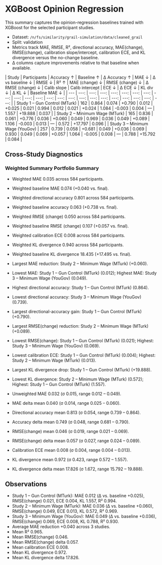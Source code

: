 # XGBoost Opinion Regression

This summary captures the opinion-regression baselines trained with XGBoost for the selected participant studies.

- Dataset: `/n/fs/similarity/grail-simulation/data/cleaned_grail`
- Split: validation
- Metrics track MAE, RMSE, R², directional accuracy, MAE(change), RMSE(change), calibration slope/intercept, calibration ECE, and KL divergence versus the no-change baseline.
- Δ columns capture improvements relative to that baseline when available.

| Study | Participants | Accuracy ↑ | Baseline ↑ | Δ Accuracy ↑ | MAE ↓ | Δ vs baseline ↓ | RMSE ↓ | R² ↑ | MAE (change) ↓ | RMSE (change) ↓ | Δ RMSE (change) ↓ | Calib slope | Calib intercept | ECE ↓ | Δ ECE ↓ | KL div ↓ | Δ KL ↓ | Baseline MAE ↓ |
| --- | ---: | ---: | ---: | ---: | ---: | ---: | ---: | ---: | ---: | ---: | ---: | ---: | ---: | ---: | ---: | ---: | ---: | ---: | ---: | ---: | ---: | ---: |
| Study 1 – Gun Control (MTurk) | 162 | 0.864 | 0.074 | +0.790 | 0.012 | +0.025 | 0.021 | 0.994 | 0.012 | 0.021 | +0.024 | 1.084 | -0.003 | 0.004 | — | 1.557 | +19.888 | 0.037 |
| Study 2 – Minimum Wage (MTurk) | 165 | 0.836 | 0.061 | +0.776 | 0.036 | +0.060 | 0.049 | 0.969 | 0.036 | 0.049 | +0.089 | 1.106 | -0.003 | 0.013 | — | 0.572 | +17.797 | 0.096 |
| Study 3 – Minimum Wage (YouGov) | 257 | 0.739 | 0.058 | +0.681 | 0.049 | +0.036 | 0.069 | 0.930 | 0.049 | 0.069 | +0.057 | 1.064 | -0.005 | 0.008 | — | 0.788 | +15.792 | 0.084 |

## Cross-Study Diagnostics

### Weighted Summary Portfolio Summary

- Weighted MAE 0.035 across 584 participants.
- Weighted baseline MAE 0.074 (+0.040 vs. final).
- Weighted directional accuracy 0.801 across 584 participants.
- Weighted baseline accuracy 0.063 (+0.738 vs. final).
- Weighted RMSE (change) 0.050 across 584 participants.
- Weighted baseline RMSE (change) 0.107 (+0.057 vs. final).
- Weighted calibration ECE 0.008 across 584 participants.
- Weighted KL divergence 0.940 across 584 participants.
- Weighted baseline KL divergence 18.435 (+17.495 vs. final).
- Largest MAE reduction: Study 2 – Minimum Wage (MTurk) (+0.060).
- Lowest MAE: Study 1 – Gun Control (MTurk) (0.012); Highest MAE: Study 3 – Minimum Wage (YouGov) (0.049).
- Highest directional accuracy: Study 1 – Gun Control (MTurk) (0.864).
- Lowest directional accuracy: Study 3 – Minimum Wage (YouGov) (0.739).
- Largest directional-accuracy gain: Study 1 – Gun Control (MTurk) (+0.790).
- Largest RMSE(change) reduction: Study 2 – Minimum Wage (MTurk) (+0.089).
- Lowest RMSE(change): Study 1 – Gun Control (MTurk) (0.021); Highest: Study 3 – Minimum Wage (YouGov) (0.069).
- Lowest calibration ECE: Study 1 – Gun Control (MTurk) (0.004); Highest: Study 2 – Minimum Wage (MTurk) (0.013).
- Largest KL divergence drop: Study 1 – Gun Control (MTurk) (+19.888).
- Lowest KL divergence: Study 2 – Minimum Wage (MTurk) (0.572); Highest: Study 1 – Gun Control (MTurk) (1.557).

- Unweighted MAE 0.032 (σ 0.015, range 0.012 – 0.049).
- MAE delta mean 0.040 (σ 0.014, range 0.025 – 0.060).
- Directional accuracy mean 0.813 (σ 0.054, range 0.739 – 0.864).
- Accuracy delta mean 0.749 (σ 0.048, range 0.681 – 0.790).
- RMSE(change) mean 0.046 (σ 0.019, range 0.021 – 0.069).
- RMSE(change) delta mean 0.057 (σ 0.027, range 0.024 – 0.089).
- Calibration ECE mean 0.008 (σ 0.004, range 0.004 – 0.013).
- KL divergence mean 0.972 (σ 0.423, range 0.572 – 1.557).
- KL divergence delta mean 17.826 (σ 1.672, range 15.792 – 19.888).

## Observations

- Study 1 – Gun Control (MTurk): MAE 0.012 (Δ vs. baseline +0.025), RMSE(change) 0.021, ECE 0.004, KL 1.557, R² 0.994.
- Study 2 – Minimum Wage (MTurk): MAE 0.036 (Δ vs. baseline +0.060), RMSE(change) 0.049, ECE 0.013, KL 0.572, R² 0.969.
- Study 3 – Minimum Wage (YouGov): MAE 0.049 (Δ vs. baseline +0.036), RMSE(change) 0.069, ECE 0.008, KL 0.788, R² 0.930.
- Average MAE reduction +0.040 across 3 studies.
- Mean R² 0.965.
- Mean RMSE(change) 0.046.
- Mean RMSE(change) delta 0.057.
- Mean calibration ECE 0.008.
- Mean KL divergence 0.972.
- Mean KL divergence delta 17.826.
